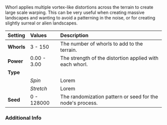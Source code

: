 Whorl applies multiple vortex-like distortions across the terrain to create large scale warping. This can be very useful when creating massive landscapes and wanting to avoid a patterning in the noise, or for creating slightly surreal or alien landscapes.

| Setting    | Values      | Description                                               |
| :--------- | :---------- | :-------------------------------------------------------- |
| **Whorls** | 3 - 150     | The number of whorls to add to the terrain.               |
| **Power**  | 0.00 - 3.00 | The strength of the distortion applied with each whorl.   |
| **Type**   |             |
|            | *Spin*      | Lorem                                                     |
|            | *Stretch*   | Lorem                                                     |
| **Seed**   | 0 - 128000  | The randomization pattern or seed for the node's process. |

### Additional Info

